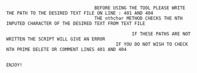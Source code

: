 
                                                                                                                                                                                  
                                     BEFORE USING THE TOOL PLEASE WRITE THE PATH TO THE DESIRED TEXT FILE ON LINE : 401 AND 404                                                    
                                     THE nthchar METHOD CHECKS THE NTH INPUTED CHARACTER OF THE DESIRED TEXT FROM TEXT FILE                                                         
                                                                                                                                                                                  
                                                   IF THESE PATHS ARE NOT WRITTEN THE SCRIPT WILL GIVE AN ERROR                                                                   
                                             IF YOU DO NOT WISH TO CHECK NTH PRIME DELETE OR COMMENT LINES 401 AND 404                                                            
                                                                                                                                                                                  
                                                                               ENJOY!                                                                                            

